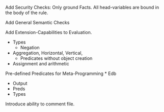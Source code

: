 Add Security Checks:
    Only ground Facts.
    All head-variables are bound in the body of the rule.

Add General Semantic Checks

Add Extension-Capabilities to Evaluation.
* Types
    * Negation
* Aggregation, Horizontal, Vertical, 
    * Predicates without object creation
* Assignment and arithmetic

Pre-defined Predicates for Meta-Programming
    * Edb
* Output
* Preds
* Types

Introduce ability to comment file.
